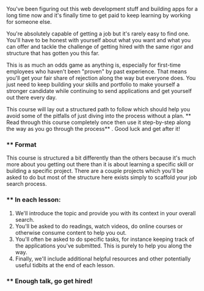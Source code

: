 You've been figuring out this web development stuff and building apps for a long time now and it's finally time to get paid to keep learning by working for someone else.

You're absolutely capable of getting a job but it's rarely easy to find one.  You'll have to be honest with yourself about what you want and what you can offer and tackle the challenge of getting hired with the same rigor and structure that has gotten you this far.

This is as much an odds game as anything is, especially for first-time employees who haven't been "proven" by past experience.  That means you'll get your fair share of rejection along the way but everyone does.  You just need to keep building your skills and portfolio to make yourself a stronger candidate while continuing to send applications and get yourself out there every day.

This course will lay out a structured path to follow which should help you avoid some of the pitfalls of just diving into the process without a plan.  ** Read through this course completely once then use it step-by-step along the way as you go through the process** .  Good luck and get after it!

### ** Format

This course is structured a bit differently than the others because it's much more about you getting out there than it is about learning a specific skill or building a specific project.  There are a couple projects which you'll be asked to do but most of the structure here exists simply to scaffold your job search process.

### ** In each lesson:

1. We'll introduce the topic and provide you with its context in your overall search.
2. You'll be asked to do readings, watch videos, do online courses or otherwise consume content to help you out.
3. You'll often be asked to do specific tasks, for instance keeping track of the applications you've submitted.  This is purely to help you along the way.
5. Finally, we'll include additional helpful resources and other potentially useful tidbits at the end of each lesson.

### ** Enough talk, go get hired!
